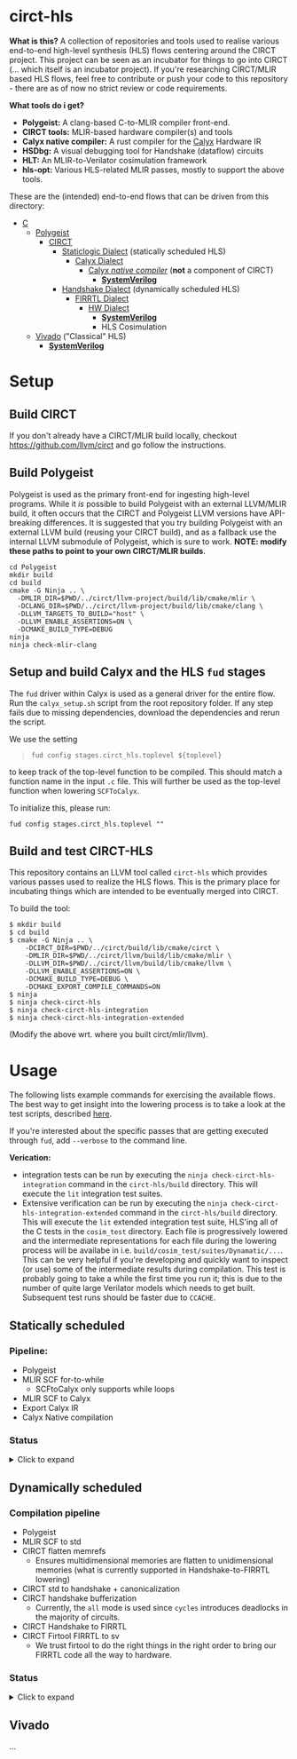 # circt-hls

**What is this?**
A collection of repositories and tools used to realise various end-to-end high-level synthesis (HLS) flows centering around the CIRCT project. This project can be seen as an incubator for things to go into CIRCT (... which itself is an incubator project). If you're researching CIRCT/MLIR based HLS flows, feel free to contribute or push your code to this repository - there are as of now no strict review or code requirements.

**What tools do i get?**
- **Polygeist:** A clang-based C-to-MLIR compiler front-end.
- **CIRCT tools:** MLIR-based hardware compiler(s) and tools
- **Calyx native compiler:** A rust compiler for the [Calyx](https://calyxir.org/) Hardware IR
- **HSDbg:** A visual debugging tool for Handshake (dataflow) circuits
- **HLT:** An MLIR-to-Verilator cosimulation framework
- **hls-opt:** Various HLS-related MLIR passes, mostly to support the above tools.

These are the (intended) end-to-end flows that can be driven from this directory:
- [C](https://en.wikipedia.org/wiki/C_(programming_language))
  - [Polygeist](https://c.wsmoses.com/papers/Polygeist_PACT.pdf)
    - [CIRCT](https://circt.llvm.org/)
      - [Staticlogic Dialect](https://circt.llvm.org/docs/Dialects/StaticLogic/) (statically scheduled HLS)
        - [Calyx Dialect](https://circt.llvm.org/docs/Dialects/Calyx/)
          - [Calyx *native compiler*](https://capra.cs.cornell.edu/calyx/) (**not** a component of CIRCT)
            - [**SystemVerilog**](https://en.wikipedia.org/wiki/SystemVerilog)
      - [Handshake Dialect](https://circt.llvm.org/docs/Dialects/Handshake/) (dynamically scheduled HLS)
        - [FIRRTL Dialect](https://circt.llvm.org/docs/Dialects/FIRRTL/)
          - [HW Dialect](https://circt.llvm.org/docs/Dialects/HW/)
            - [**SystemVerilog**](https://en.wikipedia.org/wiki/SystemVerilog)
            - HLS Cosimulation
  - [Vivado](https://en.wikipedia.org/wiki/Xilinx_Vivado) ("Classical" HLS)
    -  [**SystemVerilog**](https://en.wikipedia.org/wiki/SystemVerilog)

# Setup

## Build CIRCT
If you don't already have a CIRCT/MLIR build locally, checkout https://github.com/llvm/circt and go follow the instructions.

## Build Polygeist
Polygeist is used as the primary front-end for ingesting high-level programs. While it *is* possible to build Polygeist with an external LLVM/MLIR build, it often occurs that the CIRCT and Polygeist LLVM versions have API-breaking differences. It is suggested that you try building Polygeist with an external LLVM build (reusing your CIRCT build), and as a fallback use the internal LLVM submodule of Polygeist, which is sure to work.
**NOTE: modify these paths to point to your own CIRCT/MLIR builds**.
```
cd Polygeist
mkdir build
cd build
cmake -G Ninja .. \
  -DMLIR_DIR=$PWD/../circt/llvm-project/build/lib/cmake/mlir \
  -DCLANG_DIR=$PWD/../circt/llvm-project/build/lib/cmake/clang \
  -DLLVM_TARGETS_TO_BUILD="host" \
  -DLLVM_ENABLE_ASSERTIONS=ON \
  -DCMAKE_BUILD_TYPE=DEBUG
ninja
ninja check-mlir-clang
```

## Setup and build Calyx and the HLS `fud` stages

The `fud` driver within Calyx is used as a general driver for the entire flow.
Run the `calyx_setup.sh` script from the root repository folder. If any step fails due to missing dependencies, download the dependencies and rerun the script.

We use the setting
> `fud config stages.circt_hls.toplevel ${toplevel}`

to keep track of the top-level function to be compiled. This should match a function name in the input `.c` file. This will further be used as the top-level function when lowering `SCFToCalyx`.

To initialize this, please run:
```
fud config stages.circt_hls.toplevel ""
```

## Build and test CIRCT-HLS 

This repository contains an LLVM tool called `circt-hls` which provides various passes used to realize the HLS flows. This is the primary place for incubating things which are intended to be eventually merged into CIRCT. 

To build the tool:
```
$ mkdir build
$ cd build
$ cmake -G Ninja .. \
    -DCIRCT_DIR=$PWD/../circt/build/lib/cmake/circt \
    -DMLIR_DIR=$PWD/../circt/llvm/build/lib/cmake/mlir \
    -DLLVM_DIR=$PWD/../circt/llvm/build/lib/cmake/llvm \
    -DLLVM_ENABLE_ASSERTIONS=ON \
    -DCMAKE_BUILD_TYPE=DEBUG \
    -DCMAKE_EXPORT_COMPILE_COMMANDS=ON
$ ninja
$ ninja check-circt-hls
$ ninja check-circt-hls-integration
$ ninja check-circt-hls-integration-extended
```
(Modify the above wrt. where you built circt/mlir/llvm).

# Usage
The following lists example commands for exercising the available flows.
The best way to get insight into the lowering process is to take a look at the test scripts, described [here](tools/test_scripts/README.md).

If you're interested about the specific passes that are getting executed through `fud`, add `--verbose` to the command line.

**Verication:**
- integration tests can be run by executing the `ninja check-circt-hls-integration` command in the `circt-hls/build` directory. This will execute the `lit` integration test suites.
- Extensive verification can be run by executing the `ninja check-circt-hls-integration-extended` command in the `circt-hls/build` directory. This will execute the `lit` extended integration test suite, HLS'ing all of the C tests in the `cosim_test` directory. Each file is progressively lowered and the intermediate representations for each file during the lowering process will be availabe in i.e. `build/cosim_test/suites/Dynamatic/...`. This can be very helpful if you're developing and quickly want to inspect (or use) some of the intermediate results during compilation. This test is probably going to take a while the first time you run it; this is due to the number of quite large Verilator models which needs to get built. Subsequent test runs should be faster due to `CCACHE`.

## Statically scheduled

### Pipeline:

- Polygeist
- MLIR SCF for-to-while
  - SCFtoCalyx only supports while loops
- MLIR SCF to Calyx
- Export Calyx IR
- Calyx Native compilation

### Status
<details>
  <summary>Click to expand</summary>
- [x] Polygeist to **mlir (scf)**
```
fud exec "Polygeist/mlir-clang/Test/aff.c"  \
  --from c                                  \
  --to mlir-scf-while                       \
  -s circt_hls.toplevel "kernel_deriche"
```

- [ ] Polygeist to **mlir (calyx)**  
**Error:** need to lower for-to-while loops (still waiting for https://reviews.llvm.org/D108454).
```
fud exec "Polygeist/mlir-clang/Test/aff.c"  \
  --from c                                  \
  --to mlir-calyx                           \
  -s circt_hls.toplevel "kernel_deriche"
```

- [ ] Polygeist to **calyx**  
**Error:** invalid lowering of comb groups
```
fud exec "Polygeist/mlir-clang/Test/aff.c"  \
  --from c                                  \
  --to futil                                \
  -s circt_hls.toplevel "kernel_deriche"
```
</details>

## Dynamically scheduled

### Compilation pipeline

- Polygeist
- MLIR SCF to std
- CIRCT flatten memrefs
  - Ensures multidimensional memories are flatten to unidimensional memories (what is currently supported in Handshake-to-FIRRTL lowering)
- CIRCT std to handshake + canonicalization
- CIRCT handshake bufferization
  - Currently, the `all` mode is used since `cycles` introduces deadlocks in the majority of circuits.
- CIRCT Handshake to FIRRTL
- CIRCT Firtool FIRRTL to sv
  - We trust firtool to do the right things in the right order to bring our FIRRTL code all the way to hardware.
### Status

<details>
  <summary>Click to expand</summary>

- [ ] Polygeist to **mlir (handshake)**  
**Error:** issues in lowering the memref.alloc ops in standard to handshake. I think this goes back to what https://github.com/llvm/circt/pull/1538 is trying to solve.
```
fud exec "examples/c/fir/fir.c" \
  --from c                      \
  --to mlir-handshake           \
  -s circt_hls.toplevel fir
```

- [ ] Polygeist to **mlir (FIRRTL)**  
**error:** issues in FIRRTL with unbounded memories
```
fud exec "examples/c/fir/fir.c" \
  --from c                      \
  --to mlir-firrtl              \
  -s circt_hls.toplevel fir
```

- [X] Handshake to Verilog
```
fud exec ${handshake MLIR file} \
  --from mlir-handshake         \
  --to synth-verilog

- [X] Handshake to synthesized
```
fud exec ${handshake MLIR file} \
  --from mlir-handshake         \
  --to synth-files -o ${outdir}

</details>

## Vivado
...
